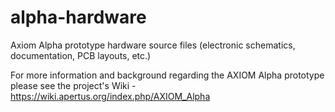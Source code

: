 alpha-hardware
==============

Axiom Alpha prototype hardware source files (electronic schematics, documentation, PCB layouts, etc.)

For more information and background regarding the AXIOM Alpha prototype please see the project's Wiki - https://wiki.apertus.org/index.php/AXIOM_Alpha 
